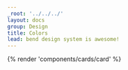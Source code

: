 ```yaml
---
_root: '../../../'
layout: docs
group: Design
title: Colors
lead: bend design system is awesome!
---
```

{% render 'components/cards/card' %}

